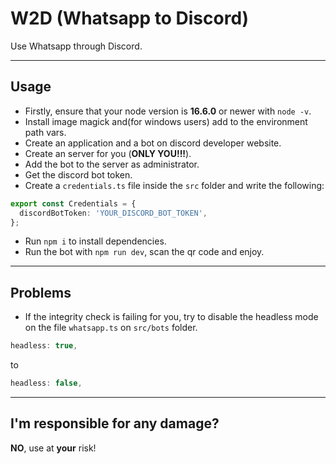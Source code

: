 # W2D (Whatsapp to Discord)

Use Whatsapp through Discord.

---

## Usage

- Firstly, ensure that your node version is **16.6.0** or newer with `node -v`.
- Install image magick and(for windows users) add to the environment path vars.
- Create an application and a bot on discord developer website.
- Create an server for you (**ONLY YOU!!!**).
- Add the bot to the server as administrator.
- Get the discord bot token.
- Create a `credentials.ts` file inside the `src` folder and write the following:
```typescript
export const Credentials = {
  discordBotToken: 'YOUR_DISCORD_BOT_TOKEN',
};
```
- Run `npm i` to install dependencies.
- Run the bot with `npm run dev`, scan the qr code and enjoy.

---

## Problems

- If the integrity check is failing for you, try to disable the headless mode on the file `whatsapp.ts` on `src/bots` folder.
```typescript
headless: true,
```
to
```typescript
headless: false,
```

---

## I'm responsible for any damage?

**NO**, use at **your** risk!

